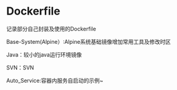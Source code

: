 # Dockerfile

记录部分自己封装及使用的Dockerfile

Base-System(Alpine）:Alpine系统基础镜像增加常用工具及修改时区

Java：较小的java运行环境镜像

SVN：SVN

Auto_Service:容器内服务自启动的示例~
